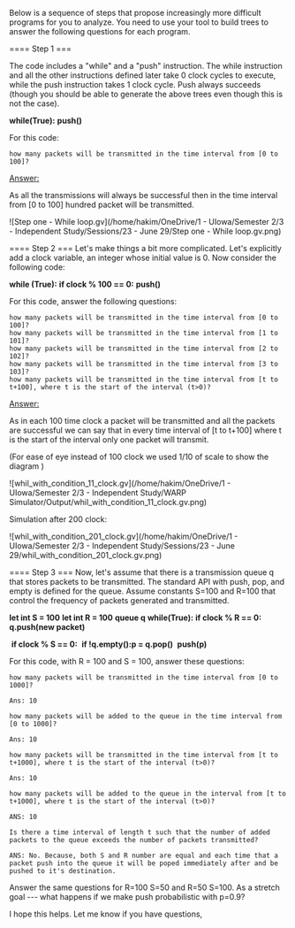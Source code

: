 Below is a sequence of steps that propose increasingly more difficult programs for you to analyze. You need to use your tool to build trees to answer the following questions for each program.

==== Step 1 ===

The code includes a "while" and a "push" instruction. The while instruction and all the other instructions defined later take 0 clock cycles to execute, while the push instruction takes 1 clock cycle. Push always succeeds (though you should be able to generate the above trees even though this is not the case).

**while(True):**
     **push()**

For this code:

    how many packets will be transmitted in the time interval from [0 to 100]?

<u>Answer:</u>

As all the transmissions will always be successful then in the time interval from [0 to 100] hundred packet will be transmitted.   

![Step one - While loop.gv](/home/hakim/OneDrive/1 - UIowa/Semester 2/3 - Independent Study/Sessions/23 - June 29/Step one - While loop.gv.png)

==== Step 2 ===
Let's make things a bit more complicated. Let's explicitly add a clock variable, an integer whose initial value is 0.  Now consider the following code:

**while (True):**
    **if clock % 100 == 0:**
          **push()**

For this code, answer the following questions:

    how many packets will be transmitted in the time interval from [0 to 100]?
    how many packets will be transmitted in the time interval from [1 to 101]?
    how many packets will be transmitted in the time interval from [2 to 102]?
    how many packets will be transmitted in the time interval from [3 to 103]?
    how many packets will be transmitted in the time interval from [t to  t+100], where t is the start of the interval (t>0)?



<u>Answer:</u>

As in each 100 time clock a packet will be transmitted and all the packets are successful we can say that in every time interval of [t to t+100] where t is the start of the interval only one packet will transmit.



(For ease of eye instead of 100 clock we used 1/10 of scale to show the diagram )

![whil_with_condition_11_clock.gv](/home/hakim/OneDrive/1 - UIowa/Semester 2/3 - Independent Study/WARP Simulator/Output/whil_with_condition_11_clock.gv.png)



Simulation after 200 clock:

![whil_with_condition_201_clock.gv](/home/hakim/OneDrive/1 - UIowa/Semester 2/3 - Independent Study/Sessions/23 - June 29/whil_with_condition_201_clock.gv.png)





==== Step 3 ===
Now, let's assume that there is a transmission queue q that stores packets to be transmitted. The standard API with push, pop, and empty is defined for the queue. Assume constants S=100 and R=100 that control the frequency of packets generated and transmitted.



**let int S = 100**
**let int R = 100**
**queue q**
**while(True):**
    **if clock % R == 0:**
        **q.push(new packet)**

​    **if clock % S == 0:**
​       **if !q.empty():**
​            **p = q.pop()**
​            **push(p)**

For this code, with R = 100 and S = 100, answer these questions:

    how many packets will be transmitted in the time interval from [0 to 1000]?
    
    Ans: 10
    
    how many packets will be added to the queue in the time interval from [0 to 1000]?
    
    Ans: 10
    
    how many packets will be transmitted in the time interval from [t to  t+1000], where t is the start of the interval (t>0)?
    
    Ans: 10
    
    how many packets will be added to the queue in the interval from [t to  t+1000], where t is the start of the interval (t>0)?
    
    ANS: 10
    
    Is there a time interval of length t such that the number of added packets to the queue exceeds the number of packets transmitted?
    
    ANS: No. Because, both S and R number are equal and each time that a packet push into the queue it will be poped immediately after and be pushed to it's destination.

Answer the same questions for R=100 S=50 and R=50 S=100.
As a stretch goal --- what happens if we make push probabilistic with p=0.9?

I hope this helps. Let me know if you have questions,
